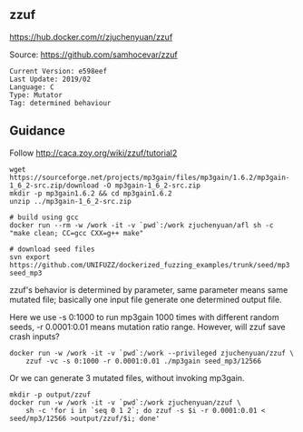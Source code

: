 ## zzuf

https://hub.docker.com/r/zjuchenyuan/zzuf

Source: https://github.com/samhocevar/zzuf

```
Current Version: e598eef
Last Update: 2019/02
Language: C
Type: Mutator
Tag: determined behaviour
```

## Guidance

Follow http://caca.zoy.org/wiki/zzuf/tutorial2

```
wget https://sourceforge.net/projects/mp3gain/files/mp3gain/1.6.2/mp3gain-1_6_2-src.zip/download -O mp3gain-1_6_2-src.zip
mkdir -p mp3gain1.6.2 && cd mp3gain1.6.2
unzip ../mp3gain-1_6_2-src.zip

# build using gcc
docker run --rm -w /work -it -v `pwd`:/work zjuchenyuan/afl sh -c "make clean; CC=gcc CXX=g++ make"

# download seed files
svn export https://github.com/UNIFUZZ/dockerized_fuzzing_examples/trunk/seed/mp3 seed_mp3
```

zzuf's behavior is determined by parameter, same parameter means same mutated file; basically one input file generate one determined output file.

Here we use -s 0:1000 to run mp3gain 1000 times with different random seeds, -r 0.0001:0.01 means mutation ratio range. However, will zzuf save crash inputs?

```
docker run -w /work -it -v `pwd`:/work --privileged zjuchenyuan/zzuf \
    zzuf -vc -s 0:1000 -r 0.0001:0.01 ./mp3gain seed_mp3/12566
```

Or we can generate 3 mutated files, without invoking mp3gain.

```
mkdir -p output/zzuf
docker run -w /work -it -v `pwd`:/work zjuchenyuan/zzuf \
    sh -c 'for i in `seq 0 1 2`; do zzuf -s $i -r 0.0001:0.01 < seed/mp3/12566 >output/zzuf/$i; done'
```
